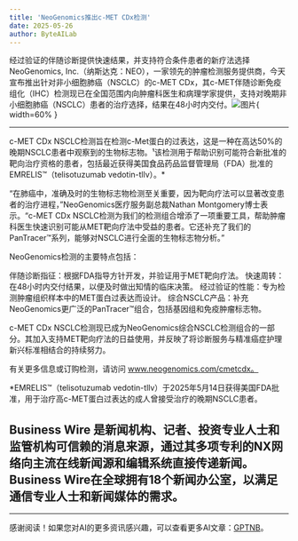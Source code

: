 ```yaml
---
title: 'NeoGenomics推出c-MET CDx检测'
date: 2025-05-26
author: ByteAILab
---
```


经过验证的伴随诊断提供快速结果，并支持符合条件患者的新疗法选择
NeoGenomics, Inc.（纳斯达克：NEO），一家领先的肿瘤检测服务提供商，今天宣布推出针对非小细胞肺癌（NSCLC）的c-MET CDx，其c-MET伴随诊断免疫组化（IHC）检测现已在全国范围内向肿瘤科医生和病理学家提供，支持对晚期非小细胞肺癌（NSCLC）患者的治疗选择，结果在48小时内交付。![图片](https://ai-techpark.com/wp-content/uploads/NeoGenomics.jpg){ width=60% }

---

c-MET CDx NSCLC检测旨在检测c-Met蛋白的过表达，这是一种在高达50%的晚期NSCLC患者中观察到的生物标志物。¹该检测用于帮助识别可能符合新批准的靶向治疗资格的患者，包括最近获得美国食品药品监督管理局（FDA）批准的EMRELIS™（telisotuzumab vedotin-tllv）。*

“在肺癌中，准确及时的生物标志物检测至关重要，因为靶向疗法可以显著改变患者的治疗进程，”NeoGenomics医疗服务副总裁Nathan Montgomery博士表示。“c-MET CDx NSCLC检测为我们的检测组合增添了一项重要工具，帮助肿瘤科医生快速识别可能从MET靶向疗法中受益的患者。它还补充了我们的PanTracer™系列，能够对NSCLC进行全面的生物标志物分析。”

NeoGenomics检测的主要特点包括：

伴随诊断指征：根据FDA指导方针开发，并验证用于MET靶向疗法。
快速周转：在48小时内交付结果，以便及时做出知情的临床决策。
经过验证的性能：专为检测肿瘤组织样本中的MET蛋白过表达而设计。
综合NSCLC产品：补充NeoGenomics更广泛的PanTracer™组合，包括基因组和免疫肿瘤标志物。

c-MET CDx NSCLC检测现已成为NeoGenomics综合NSCLC检测组合的一部分。其加入支持MET靶向疗法的日益使用，并反映了将诊断服务与精准癌症护理新兴标准相结合的持续努力。

有关更多信息或订购检测，请访问 www.neogenomics.com/cmetcdx。

*EMRELIS™（telisotuzumab vedotin-tllv）于2025年5月14日获得美国FDA批准，用于治疗高c-MET蛋白过表达的成人曾接受治疗的晚期NSCLC患者。

Business Wire 是新闻机构、记者、投资专业人士和监管机构可信赖的消息来源，通过其多项专利的NX网络向主流在线新闻源和编辑系统直接传递新闻。Business Wire在全球拥有18个新闻办公室，以满足通信专业人士和新闻媒体的需求。
---
---
感谢阅读！如果您对AI的更多资讯感兴趣，可以查看更多AI文章：[GPTNB](https://gptnb.com)。